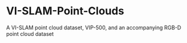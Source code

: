 # VI-SLAM-Point-Clouds
A VI-SLAM point cloud dataset, VIP-500, and an accompanying RGB-D point cloud dataset
